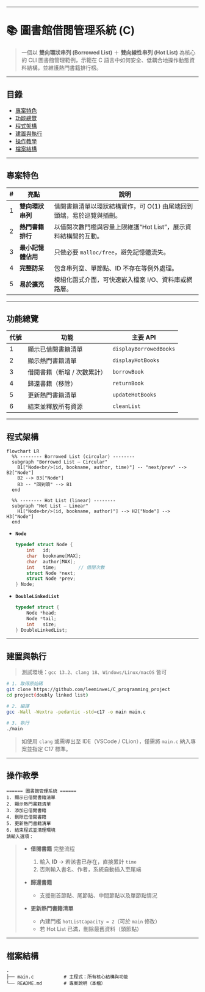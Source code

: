 
---

# 📚 圖書館借閱管理系統 (C)

> 一個以 **雙向環狀串列 (Borrowed List)** ＋ **雙向線性串列 (Hot List)** 為核心的 CLI 圖書館管理範例，示範在 C 語言中如何安全、低耦合地操作動態資料結構，並維護熱門書籍排行榜。

---

## 目錄

* [專案特色](#專案特色)
* [功能總覽](#功能總覽)
* [程式架構](#程式架構)
* [建置與執行](#建置與執行)
* [操作教學](#操作教學)
* [檔案結構](#檔案結構)
---

## 專案特色

| # | 亮點          | 說明                                    |
| - | ----------- | ------------------------------------- |
| 1 | **雙向環狀串列**  | 借閱書籍清單以環狀結構實作，可 O(1) 由尾端回到頭端，易於巡覽與插刪。 |
| 2 | **熱門書籍排行**  | 以借閱次數門檻與容量上限維護“Hot List”，展示資料結構間的互動。  |
| 3 | **最小記憶體佔用** | 只做必要 `malloc/free`，避免記憶體流失。           |
| 4 | **完整防呆**    | 包含串列空、單節點、ID 不存在等例外處理。                |
| 5 | **易於擴充**    | 模組化函式介面，可快速嵌入檔案 I/O、資料庫或網路層。          |

---

## 功能總覽

| 代號 | 功能              | 主要 API                 |
| -- | --------------- | ---------------------- |
| 1  | 顯示已借閱書籍清單       | `displayBorrowedBooks` |
| 2  | 顯示熱門書籍清單        | `displayHotBooks`      |
| 3  | 借閱書籍（新增 / 次數累計） | `borrowBook`           |
| 4  | 歸還書籍（移除）        | `returnBook`           |
| 5  | 更新熱門書籍清單        | `updateHotBooks`       |
| 6  | 結束並釋放所有資源       | `cleanList`            |

---

## 程式架構

```mermaid
flowchart LR
  %% -------- Borrowed List (circular) --------
  subgraph "Borrowed List – Circular"
    B1["Node<br/>(id, bookname, author, time)"] -- "next/prev" --> B2["Node"]
    B2 --> B3["Node"]
    B3 -- "回到頭" --> B1
  end

  %% -------- Hot List (linear) --------
  subgraph "Hot List – Linear"
    H1["Node<br/>(id, bookname, author)"] --> H2["Node"] --> H3["Node"]
  end

```

* **`Node`**

  ```c
  typedef struct Node {
      int   id;
      char  bookname[MAX];
      char  author[MAX];
      int   time;        // 借閱次數
      struct Node *next;
      struct Node *prev;
  } Node;
  ```

* **`DoubleLinkedList`**

  ```c
  typedef struct {
      Node *head;
      Node *tail;
      int   size;
  } DoubleLinkedList;
  ```

---

## 建置與執行

> 測試環境：`gcc 13.2`、`clang 18`、`Windows/Linux/macOS` 皆可

```bash
# 1. 取得原始碼
git clone https://github.com/leeminwei/C_programming_project
cd project(doubly linked list)

# 2. 編譯
gcc -Wall -Wextra -pedantic -std=c17 -o main main.c

# 3. 執行
./main
```

> 如使用 `clang` 或需導出至 IDE（VSCode / CLion），僅需將 `main.c` 納入專案並指定 C17 標準。

---

## 操作教學

```
====== 圖書館管理系統 ======
1. 顯示已借閱書籍清單
2. 顯示熱門書籍清單
3. 添加已借閱書籍
4. 刪除已借閱書籍
5. 更新熱門書籍清單
6. 結束程式並清理環境
請輸入選項：
```

> * **借閱書籍** 完整流程
>
>   1. 輸入 **ID** → 若該書已存在，直接累計 `time`
>   2. 否則輸入書名、作者，系統自動插入至尾端
> * **歸還書籍**
>
>   * 支援刪首節點、尾節點、中間節點以及單節點情況
> * **更新熱門書籍清單**
>
>   * 內建門檻 `hotListCapacity = 2`（可於 `main` 修改）
>   * 若 Hot List 已滿，刪除最舊資料（頭節點）

---

## 檔案結構

```text
.
├── main.c           # 主程式：所有核心結構與功能
└── README.md        # 專案說明（本檔）
```

